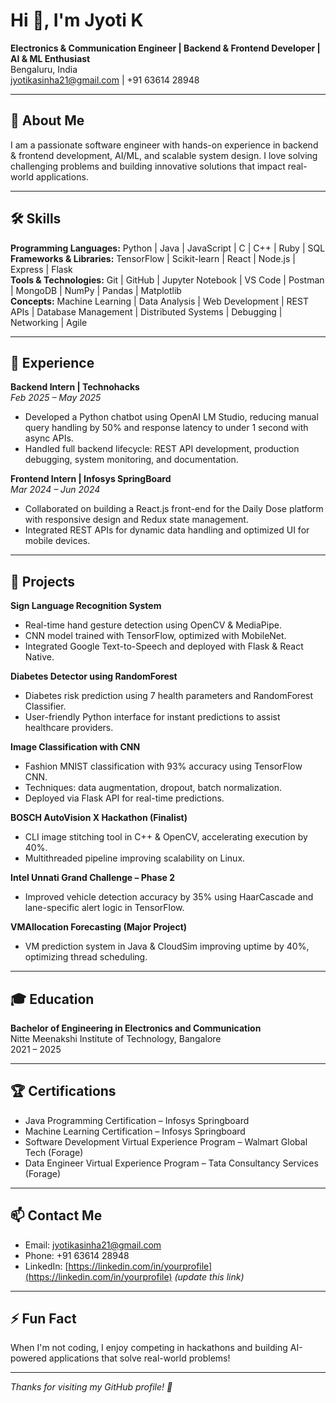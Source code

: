 # Hi 👋, I'm Jyoti K

**Electronics & Communication Engineer | Backend & Frontend Developer | AI & ML Enthusiast**  
Bengaluru, India  
[jyotikasinha21@gmail.com](mailto:jyotikasinha21@gmail.com) | +91 63614 28948

---

## 🌱 About Me  
I am a passionate software engineer with hands-on experience in backend & frontend development, AI/ML, and scalable system design. I love solving challenging problems and building innovative solutions that impact real-world applications.

---

## 🛠 Skills

**Programming Languages:** Python | Java | JavaScript | C | C++ | Ruby | SQL  
**Frameworks & Libraries:** TensorFlow | Scikit-learn | React | Node.js | Express | Flask  
**Tools & Technologies:** Git | GitHub | Jupyter Notebook | VS Code | Postman | MongoDB | NumPy | Pandas | Matplotlib  
**Concepts:** Machine Learning | Data Analysis | Web Development | REST APIs | Database Management | Distributed Systems | Debugging | Networking | Agile

---

## 💼 Experience

**Backend Intern | Technohacks**  
_Feb 2025 – May 2025_  
- Developed a Python chatbot using OpenAI LM Studio, reducing manual query handling by 50% and response latency to under 1 second with async APIs.  
- Handled full backend lifecycle: REST API development, production debugging, system monitoring, and documentation.

**Frontend Intern | Infosys SpringBoard**  
_Mar 2024 – Jun 2024_  
- Collaborated on building a React.js front-end for the Daily Dose platform with responsive design and Redux state management.  
- Integrated REST APIs for dynamic data handling and optimized UI for mobile devices.

---

## 🚀 Projects

**Sign Language Recognition System**  
- Real-time hand gesture detection using OpenCV & MediaPipe.  
- CNN model trained with TensorFlow, optimized with MobileNet.  
- Integrated Google Text-to-Speech and deployed with Flask & React Native.

**Diabetes Detector using RandomForest**  
- Diabetes risk prediction using 7 health parameters and RandomForest Classifier.  
- User-friendly Python interface for instant predictions to assist healthcare providers.

**Image Classification with CNN**  
- Fashion MNIST classification with 93% accuracy using TensorFlow CNN.  
- Techniques: data augmentation, dropout, batch normalization.  
- Deployed via Flask API for real-time predictions.

**BOSCH AutoVision X Hackathon (Finalist)**  
- CLI image stitching tool in C++ & OpenCV, accelerating execution by 40%.  
- Multithreaded pipeline improving scalability on Linux.

**Intel Unnati Grand Challenge – Phase 2**  
- Improved vehicle detection accuracy by 35% using HaarCascade and lane-specific alert logic in TensorFlow.

**VMAllocation Forecasting (Major Project)**  
- VM prediction system in Java & CloudSim improving uptime by 40%, optimizing thread scheduling.

---

## 🎓 Education

**Bachelor of Engineering in Electronics and Communication**  
Nitte Meenakshi Institute of Technology, Bangalore  
2021 – 2025

---

## 🏆 Certifications

- Java Programming Certification – Infosys Springboard  
- Machine Learning Certification – Infosys Springboard  
- Software Development Virtual Experience Program – Walmart Global Tech (Forage)  
- Data Engineer Virtual Experience Program – Tata Consultancy Services (Forage)

---

## 📫 Contact Me

- Email: [jyotikasinha21@gmail.com](mailto:jyotikasinha21@gmail.com)  
- Phone: +91 63614 28948  
- LinkedIn: [https://linkedin.com/in/yourprofile](https://linkedin.com/in/yourprofile) *(update this link)*

---

## ⚡ Fun Fact

When I'm not coding, I enjoy competing in hackathons and building AI-powered applications that solve real-world problems!

---

*Thanks for visiting my GitHub profile! 🚀*
